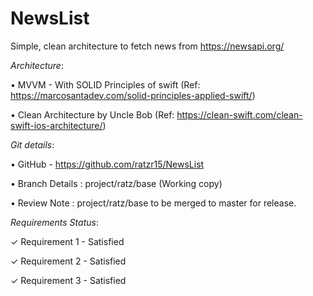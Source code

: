 # NewsList

Simple, clean architecture to fetch news from https://newsapi.org/

_Architecture_:

• MVVM - With SOLID Principles of swift (Ref: https://marcosantadev.com/solid-principles-applied-swift/)   

• Clean Architecture by Uncle Bob (Ref: https://clean-swift.com/clean-swift-ios-architecture/)

*Git details*:

• GitHub - https://github.com/ratzr15/NewsList

• Branch Details : project/ratz/base (Working copy)

• Review Note : project/ratz/base to be merged to master for release.

*Requirements Status*:

✓ Requirement 1 - Satisfied

✓ Requirement 2 - Satisfied 

✓ Requirement 3 - Satisfied

